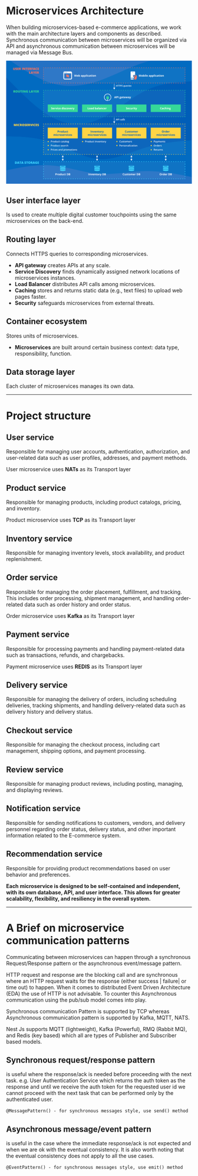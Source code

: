 # Microservices Architecture

When building microservices-based e-commerce applications, we work with the main architecture layers and components as described. Synchronous communication between microservices will be organized via API and asynchronous communication between microservices will be managed via Message Bus.

![Microservices architecture](/images/micro_architecture.png "Microservices architecture")

## User interface layer

Is used to create multiple digital customer touchpoints using the same microservices on the back-end.

## Routing layer

Connects HTTPS queries to corresponding microservices.

- **API gateway** creates APIs at any scale.
- **Service Discovery** finds dynamically assigned network locations of microservices instances.
- **Load Balancer** distributes API calls among microservices.
- **Caching** stores and returns static data (e.g., text files) to upload web pages faster.
- **Security** safeguards microservices from external threats.

## Container ecosystem

Stores units of microservices.

- **Microservices** are built around certain business context: data type, responsibility, function.

## Data storage layer

Each cluster of microservices manages its own data.

---

# Project structure

## User service

Responsible for managing user accounts, authentication, authorization, and user-related data such as user profiles, addresses, and payment methods.

User microservice uses **NATs** as its Transport layer

## Product service

Responsible for managing products, including product catalogs, pricing, and inventory.

Product microservice uses **TCP** as its Transport layer

## Inventory service

Responsible for managing inventory levels, stock availability, and product replenishment.

## Order service

Responsible for managing the order placement, fulfillment, and tracking. This includes order processing, shipment management, and handling order-related data such as order history and order status.

Order microservice uses **Kafka** as its Transport layer

## Payment service

Responsible for processing payments and handling payment-related data such as transactions, refunds, and chargebacks.

Payment microservice uses **REDIS** as its Transport layer

## Delivery service

Responsible for managing the delivery of orders, including scheduling deliveries, tracking shipments, and handling delivery-related data such as delivery history and delivery status.

## Checkout service

Responsible for managing the checkout process, including cart management, shipping options, and payment processing.

## Review service

Responsible for managing product reviews, including posting, managing, and displaying reviews.

## Notification service

Responsible for sending notifications to customers, vendors, and delivery personnel regarding order status, delivery status, and other important information related to the E-commerce system.

## Recommendation service

Responsible for providing product recommendations based on user behavior and preferences.

**Each microservice is designed to be self-contained and independent, with its own database, API, and user interface. This allows for greater scalability, flexibility, and resiliency in the overall system.**

---

# A Brief on microservice communication patterns

Communicating between microservices can happen through a synchronous Request/Response pattern or the asynchronous event/message pattern.

HTTP request and response are the blocking call and are synchronous where an HTTP request waits for the response (either success | failure| or time out) to happen. When it comes to distributed Event Driven Architecture (EDA) the use of HTTP is not advisable. To counter this Asynchronous communication using the pub/sub model comes into play.

Synchronous communication Pattern is supported by TCP whereas Asynchronous communication pattern is supported by Kafka, MQTT, NATS.

Nest Js supports MQTT (lightweight), Kafka (Powerful), RMQ (Rabbit MQ), and Redis (key based) which all are types of Publisher and Subscriber based models.

## Synchronous request/response pattern

is useful where the response/ack is needed before proceeding with the next task. e.g. User Authentication Service which returns the auth token as the response and until we receive the auth token for the requested user id we cannot proceed with the next task that can be performed only by the authenticated user.

```
@MessagePattern() - for synchronous messages style, use send() method
```

## Asynchronous message/event pattern

is useful in the case where the immediate response/ack is not expected and when we are ok with the eventual consistency. It is also worth noting that the eventual consistency does not apply to all the use cases.

```
@EventPattern() - for synchronous messages style, use emit() method
```
